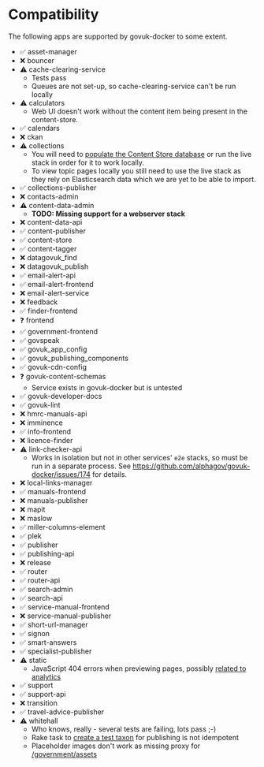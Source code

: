 # Compatibility

The following apps are supported by govuk-docker to some extent.

   - ✅ asset-manager
   - ❌ bouncer
   - ⚠ cache-clearing-service
      * Tests pass
      * Queues are not set-up, so cache-clearing-service can't be run locally
   - ⚠ calculators
      * Web UI doesn't work without the content item being present in the content-store.
   - ✅ calendars
   - ❌ ckan
   - ⚠  collections
      * You will need to [populate the Content Store database](#mongodb) or run the live stack in order for it to work locally.
      * To view topic pages locally you still need to use the live stack as they rely on Elasticsearch data which we are yet to be able to import.
   - ✅ collections-publisher
   - ❌ contacts-admin
   - ⚠ content-data-admin
      * **TODO: Missing support for a webserver stack**
   - ❌ content-data-api
   - ✅ content-publisher
   - ✅ content-store
   - ✅ content-tagger
   - ❌ datagovuk_find
   - ❌ datagovuk_publish
   - ✅ email-alert-api
   - ✅ email-alert-frontend
   - ❌ email-alert-service
   - ❌ feedback
   - ✅ finder-frontend
   - ❓ frontend
   - ✅ government-frontend
   - ✅ govspeak
   - ✅ govuk_app_config
   - ✅ govuk_publishing_components
   - ✅ govuk-cdn-config
   - ❓ govuk-content-schemas
      * Service exists in govuk-docker but is untested
   - ✅ govuk-developer-docs
   - ✅ govuk-lint
   - ❌ hmrc-manuals-api
   - ❌ imminence
   - ✅ info-frontend
   - ❌ licence-finder
   - ⚠ link-checker-api
      * Works in isolation but not in other services' `e2e` stacks, so must be run in a separate process.
        See https://github.com/alphagov/govuk-docker/issues/174 for details.
   - ❌ local-links-manager
   - ✅ manuals-frontend
   - ❌ manuals-publisher
   - ❌ mapit
   - ❌ maslow
   - ✅ miller-columns-element
   - ✅ plek
   - ✅ publisher
   - ✅ publishing-api
   - ❌ release
   - ✅ router
   - ✅ router-api
   - ✅ search-admin
   - ✅ search-api
   - ✅ service-manual-frontend
   - ❌ service-manual-publisher
   - ✅ short-url-manager
   - ✅ signon
   - ✅ smart-answers
   - ✅ specialist-publisher
   - ⚠ static
      * JavaScript 404 errors when previewing pages, possibly [related to analytics](https://github.com/alphagov/static/blob/master/app/assets/javascripts/analytics/init.js.erb#L28)
   - ✅ support
   - ✅ support-api
   - ❌ transition
   - ✅ travel-advice-publisher
   - ⚠ whitehall
      * Who knows, really - several tests are failing, lots pass ;-)
      * Rake task to [create a test taxon](https://github.com/alphagov/whitehall/blob/master/lib/tasks/taxonomy.rake#L11) for publishing is not idempotent
      * Placeholder images don't work as missing proxy for [/government/assets](https://github.com/alphagov/whitehall/blob/master/app/presenters/publishing_api/news_article_presenter.rb#L133)
